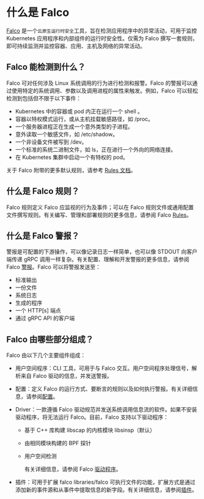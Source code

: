 # 什么是 Falco

[Falco](https://falco.org) 是一个`云原生运行时安全`工具，旨在检测应用程序中的异常活动，可用于监控 Kubernetes 应用程序和内部组件的运行时安全性。仅需为 Falco 撰写一套规则，即可持续监测并监控容器、应用、主机及网络的异常活动。

## Falco 能检测到什么？

Falco 可对任何涉及 Linux 系统调用的行为进行检测和报警。Falco 的警报可以通过使用特定的系统调用、参数以及调用进程的属性来触发。例如，Falco 可以轻松检测到包括但不限于以下事件：

- Kubernetes 中的容器或 pod 内正在运行一个 shell 。
- 容器以特权模式运行，或从主机挂载敏感路径，如 /proc。
- 一个服务器进程正在生成一个意外类型的子进程。
- 意外读取一个敏感文件，如 /etc/shadow。
- 一个非设备文件被写到 /dev。
- 一个标准的系统二进制文件，如 ls，正在进行一个外向的网络连接。
- 在 Kubernetes 集群中启动一个有特权的 pod。
  
关于 Falco 附带的更多默认规则，请参考 [Rules 文档](https://github.com/falcosecurity/falco/blob/master/rules_inventory/rules_overview.md)。

## 什么是 Falco 规则？

Falco 规则定义 Falco 应监视的行为及事件；可以在 Falco 规则文件或通用配置文件撰写规则。有关编写、管理和部署规则的更多信息，请参阅 Falco [Rules](https://falco.org/docs/rules/)。

## 什么是 Falco 警报？

警报是可配置的下游操作，可以像记录日志一样简单，也可以像 STDOUT 向客户端传递 gRPC 调用一样复杂。有关配置、理解和开发警报的更多信息，请参阅Falco [警报](https://falco.org/docs/alerts/)。Falco 可以将警报发送至：

- 标准输出
- 一份文件
- 系统日志
- 生成的程序
- 一个 HTTP[s] 端点
- 通过 gRPC API 的客户端

## Falco 由哪些部分组成？

Falco 由以下几个主要组件组成：

- 用户空间程序：CLI 工具，可用于与 Falco 交互。用户空间程序处理信号，解析来自 Falco 驱动的信息，并发送警报。

- 配置：定义 Falco 的运行方式、要断言的规则以及如何执行警报。有关详细信息，请参阅[配置](https://falco.org/docs/configuration)。

- Driver：一款遵循 Falco 驱动规范并发送系统调用信息流的软件。如果不安装驱动程序，将无法运行 Falco。目前，Falco 支持以下驱动程序：

    - 基于 C++ 库构建 libscap 的内核模块 libsinsp（默认）
    - 由相同模块构建的 BPF 探针
    - 用户空间检测

      有关详细信息，请参阅 Falco [驱动程序](https://falco.org/docs/event-sources/drivers/)。

- 插件：可用于扩展 falco libraries/falco 可执行文件的功能，扩展方式是通过添加新的事件源和从事件中提取信息的新字段。有关详细信息，请参阅[插件](https://falco.org/docs/plugins/)。
